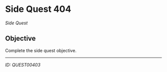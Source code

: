 # Side Quest 404

*Side Quest*

## Objective
Complete the side quest objective.

---
*ID: QUEST00403*